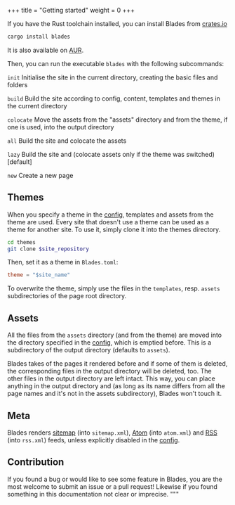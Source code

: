 +++
title = "Getting started"
weight = 0
+++

If you have the Rust toolchain installed, you can install Blades from [crates.io](https://crates.io/crates/blades)
``` sh
cargo install blades
```
It is also available on [AUR](https://aur.archlinux.org/packages/blades-bin/).

Then, you can run the executable `blades` with the following subcommands:
<div id="commands">

`init` Initialise the site in the current directory, creating the basic files and folders

`build` Build the site according to config, content, templates and themes in the current directory

`colocate` Move the assets from the "assets" directory and from the theme, if one is used, into the output directory

`all` Build the site and colocate the assets

`lazy` Build the site and (colocate assets only if the theme was switched) [default]

`new` Create a new page

</div>

## Themes
When you specify a theme in the [config](config.html), templates and assets from the theme are used.
Every site that doesn't use a theme can be used as a theme for another site.
To use it, simply clone it into the themes directory.
```sh
cd themes
git clone $site_repository
```

Then, set it as a theme in `Blades.toml`:
```toml
theme = "$site_name"
```

To overwrite the theme, simply use the files in the `templates`, resp. `assets` subdirectories of the
page root directory.

## Assets
All the files from the `assets` directory (and from the theme) are moved into the directory
specified in the [config](config.html), which is emptied before. This is a subdirectory of the
output directory (defaults to `assets`).

Blades takes of the pages it rendered before and if some of them is deleted, the corresponding
files in the output directory will be deleted, too. The other files in the output directory
are left intact. This way, you can place anything in the output directory and (as long as its name
differs from all the page names and it's not in the assets subdirectory), Blades won't touch it.

## Meta
Blades renders [sitemap](https://www.sitemaps.org) (into `sitemap.xml`), [Atom](https://en.wikipedia.org/wiki/Atom_(Web_standard)) (into `atom.xml`)
and [RSS](https://en.wikipedia.org/wiki/RSS) (into `rss.xml`) feeds, unless explicitly disabled in the [config](config.html).

## Contribution
If you found a bug or would like to see some feature in Blades, you are the most welcome to submit an issue
or a pull request! Likewise if you found something in this documentation not clear or imprecise.
"""
